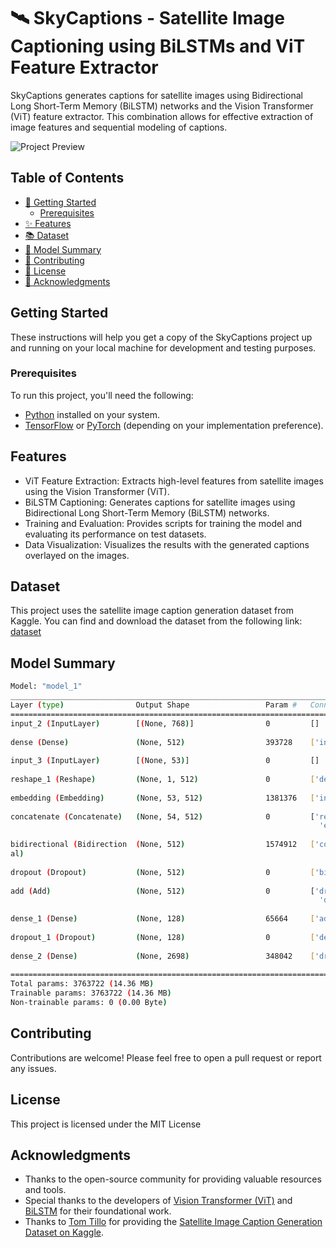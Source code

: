 # 🛰️ SkyCaptions - Satellite Image Captioning using BiLSTMs and ViT Feature Extractor

SkyCaptions generates captions for satellite images using Bidirectional Long Short-Term Memory (BiLSTM) networks and the Vision Transformer (ViT) feature extractor. This combination allows for effective extraction of image features and sequential modeling of captions.

![Project Preview](/path/to/project-preview.png)

## Table of Contents

- [🚀 Getting Started](#getting-started)
  - [Prerequisites](#prerequisites)
- [✨ Features](#features)
- [📚 Dataset](#dataset)
- [🎰 Model Summary](#model-summary)
- [🤝 Contributing](#contributing)
- [📝 License](#license)
- [🙌 Acknowledgments](#acknowledgments)

## Getting Started

These instructions will help you get a copy of the SkyCaptions project up and running on your local machine for development and testing purposes.

### Prerequisites

To run this project, you'll need the following:

- [Python](https://www.python.org/downloads/) installed on your system.
- [TensorFlow](https://www.tensorflow.org/install) or [PyTorch](https://pytorch.org/get-started/locally/) (depending on your implementation preference).

## Features
* ViT Feature Extraction: Extracts high-level features from satellite images using the Vision Transformer (ViT).
* BiLSTM Captioning: Generates captions for satellite images using Bidirectional Long Short-Term Memory (BiLSTM) networks.
* Training and Evaluation: Provides scripts for training the model and evaluating its performance on test datasets.
* Data Visualization: Visualizes the results with the generated captions overlayed on the images.

## Dataset
This project uses the satellite image caption generation dataset from Kaggle.
You can find and download the dataset from the following link: [dataset](https://www.kaggle.com/datasets/tomtillo/satellite-image-caption-generation)

## Model Summary
```bash
Model: "model_1"
__________________________________________________________________________________________________
Layer (type)                Output Shape                 Param #   Connected to                  
==================================================================================================
input_2 (InputLayer)        [(None, 768)]                0         []                            
                                                                                                  
dense (Dense)               (None, 512)                  393728    ['input_2[0][0]']             
                                                                                                  
input_3 (InputLayer)        [(None, 53)]                 0         []                            
                                                                                                  
reshape_1 (Reshape)         (None, 1, 512)               0         ['dense[0][0]']               
                                                                                                  
embedding (Embedding)       (None, 53, 512)              1381376   ['input_3[0][0]']             
                                                                                                  
concatenate (Concatenate)   (None, 54, 512)              0         ['reshape_1[0][0]',           
                                                                     'embedding[0][0]']           
                                                                                                  
bidirectional (Bidirection  (None, 512)                  1574912   ['concatenate[0][0]']         
al)                                                                                              
                                                                                                  
dropout (Dropout)           (None, 512)                  0         ['bidirectional[0][0]']       
                                                                                                  
add (Add)                   (None, 512)                  0         ['dropout[0][0]',             
                                                                     'dense[0][0]']               
                                                                                                  
dense_1 (Dense)             (None, 128)                  65664     ['add[0][0]']                 
                                                                                                  
dropout_1 (Dropout)         (None, 128)                  0         ['dense_1[0][0]']             
                                                                                                  
dense_2 (Dense)             (None, 2698)                 348042    ['dropout_1[0][0]']           
                                                                                                  
==================================================================================================
Total params: 3763722 (14.36 MB)
Trainable params: 3763722 (14.36 MB)
Non-trainable params: 0 (0.00 Byte)

```
## Contributing
Contributions are welcome! Please feel free to open a pull request or report any issues.

## License
This project is licensed under the MIT License

## Acknowledgments
* Thanks to the open-source community for providing valuable resources and tools.
* Special thanks to the developers of [Vision Transformer (ViT)](https://arxiv.org/abs/2010.11929) and [BiLSTM](https://www.tensorflow.org/api_docs/python/tf/keras/layers/LSTM) for their foundational work.
* Thanks to [Tom Tillo](https://www.kaggle.com/tomtillo) for providing the [Satellite Image Caption Generation Dataset on Kaggle](https://www.kaggle.com/datasets/tomtillo/satellite-image-caption-generation).
